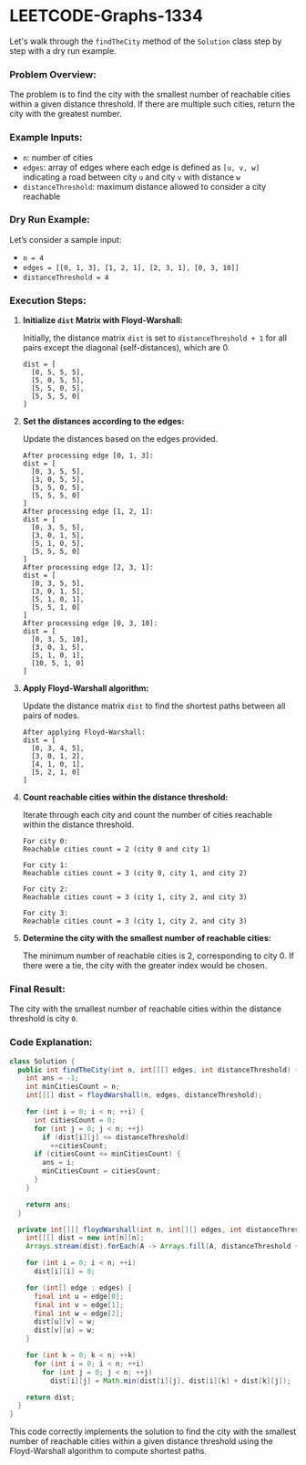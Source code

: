 # LEETCODE-Graphs-1334
Let's walk through the `findTheCity` method of the `Solution` class step by step with a dry run example.

### Problem Overview:
The problem is to find the city with the smallest number of reachable cities within a given distance threshold. If there are multiple such cities, return the city with the greatest number.

### Example Inputs:
- `n`: number of cities
- `edges`: array of edges where each edge is defined as `[u, v, w]` indicating a road between city `u` and city `v` with distance `w`
- `distanceThreshold`: maximum distance allowed to consider a city reachable

### Dry Run Example:
Let’s consider a sample input:
- `n = 4`
- `edges = [[0, 1, 3], [1, 2, 1], [2, 3, 1], [0, 3, 10]]`
- `distanceThreshold = 4`

### Execution Steps:

1. **Initialize `dist` Matrix with Floyd-Warshall:**

    Initially, the distance matrix `dist` is set to `distanceThreshold + 1` for all pairs except the diagonal (self-distances), which are 0.
    ```plaintext
    dist = [
      [0, 5, 5, 5],
      [5, 0, 5, 5],
      [5, 5, 0, 5],
      [5, 5, 5, 0]
    ]
    ```

2. **Set the distances according to the edges:**

    Update the distances based on the edges provided.
    ```plaintext
    After processing edge [0, 1, 3]:
    dist = [
      [0, 3, 5, 5],
      [3, 0, 5, 5],
      [5, 5, 0, 5],
      [5, 5, 5, 0]
    ]
    After processing edge [1, 2, 1]:
    dist = [
      [0, 3, 5, 5],
      [3, 0, 1, 5],
      [5, 1, 0, 5],
      [5, 5, 5, 0]
    ]
    After processing edge [2, 3, 1]:
    dist = [
      [0, 3, 5, 5],
      [3, 0, 1, 5],
      [5, 1, 0, 1],
      [5, 5, 1, 0]
    ]
    After processing edge [0, 3, 10]:
    dist = [
      [0, 3, 5, 10],
      [3, 0, 1, 5],
      [5, 1, 0, 1],
      [10, 5, 1, 0]
    ]
    ```

3. **Apply Floyd-Warshall algorithm:**

    Update the distance matrix `dist` to find the shortest paths between all pairs of nodes.
    ```plaintext
    After applying Floyd-Warshall:
    dist = [
      [0, 3, 4, 5],
      [3, 0, 1, 2],
      [4, 1, 0, 1],
      [5, 2, 1, 0]
    ]
    ```

4. **Count reachable cities within the distance threshold:**

    Iterate through each city and count the number of cities reachable within the distance threshold.
    ```plaintext
    For city 0:
    Reachable cities count = 2 (city 0 and city 1)
    
    For city 1:
    Reachable cities count = 3 (city 0, city 1, and city 2)
    
    For city 2:
    Reachable cities count = 3 (city 1, city 2, and city 3)
    
    For city 3:
    Reachable cities count = 3 (city 1, city 2, and city 3)
    ```

5. **Determine the city with the smallest number of reachable cities:**

    The minimum number of reachable cities is 2, corresponding to city 0. If there were a tie, the city with the greater index would be chosen.

### Final Result:
The city with the smallest number of reachable cities within the distance threshold is city `0`.

### Code Explanation:

```java
class Solution {
  public int findTheCity(int n, int[][] edges, int distanceThreshold) {
    int ans = -1;
    int minCitiesCount = n;
    int[][] dist = floydWarshall(n, edges, distanceThreshold);

    for (int i = 0; i < n; ++i) {
      int citiesCount = 0;
      for (int j = 0; j < n; ++j)
        if (dist[i][j] <= distanceThreshold)
          ++citiesCount;
      if (citiesCount <= minCitiesCount) {
        ans = i;
        minCitiesCount = citiesCount;
      }
    }

    return ans;
  }

  private int[][] floydWarshall(int n, int[][] edges, int distanceThreshold) {
    int[][] dist = new int[n][n];
    Arrays.stream(dist).forEach(A -> Arrays.fill(A, distanceThreshold + 1));

    for (int i = 0; i < n; ++i)
      dist[i][i] = 0;

    for (int[] edge : edges) {
      final int u = edge[0];
      final int v = edge[1];
      final int w = edge[2];
      dist[u][v] = w;
      dist[v][u] = w;
    }

    for (int k = 0; k < n; ++k)
      for (int i = 0; i < n; ++i)
        for (int j = 0; j < n; ++j)
          dist[i][j] = Math.min(dist[i][j], dist[i][k] + dist[k][j]);

    return dist;
  }
}
```

This code correctly implements the solution to find the city with the smallest number of reachable cities within a given distance threshold using the Floyd-Warshall algorithm to compute shortest paths.
